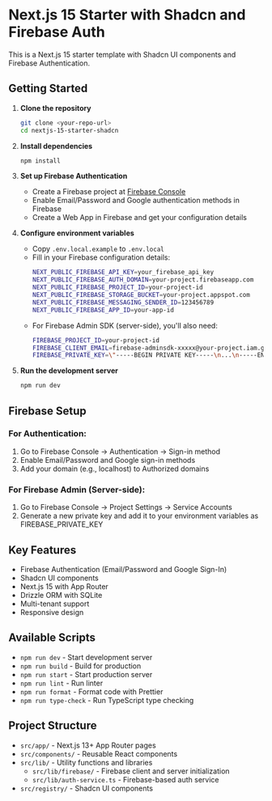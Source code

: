 # Next.js 15 Starter with Shadcn and Firebase Auth

This is a Next.js 15 starter template with Shadcn UI components and Firebase Authentication.

## Getting Started

1. **Clone the repository**
   ```bash
   git clone <your-repo-url>
   cd nextjs-15-starter-shadcn
   ```

2. **Install dependencies**
   ```bash
   npm install
   ```

3. **Set up Firebase Authentication**
   - Create a Firebase project at [Firebase Console](https://console.firebase.google.com/)
   - Enable Email/Password and Google authentication methods in Firebase
   - Create a Web App in Firebase and get your configuration details

4. **Configure environment variables**
   - Copy `.env.local.example` to `.env.local`
   - Fill in your Firebase configuration details:
     ```bash
     NEXT_PUBLIC_FIREBASE_API_KEY=your_firebase_api_key
     NEXT_PUBLIC_FIREBASE_AUTH_DOMAIN=your-project.firebaseapp.com
     NEXT_PUBLIC_FIREBASE_PROJECT_ID=your-project-id
     NEXT_PUBLIC_FIREBASE_STORAGE_BUCKET=your-project.appspot.com
     NEXT_PUBLIC_FIREBASE_MESSAGING_SENDER_ID=123456789
     NEXT_PUBLIC_FIREBASE_APP_ID=your-app-id
     ```
   - For Firebase Admin SDK (server-side), you'll also need:
     ```bash
     FIREBASE_PROJECT_ID=your-project-id
     FIREBASE_CLIENT_EMAIL=firebase-adminsdk-xxxxx@your-project.iam.gserviceaccount.com
     FIREBASE_PRIVATE_KEY=\"-----BEGIN PRIVATE KEY-----\n...\n-----END PRIVATE KEY-----\n\"
     ```

5. **Run the development server**
   ```bash
   npm run dev
   ```

## Firebase Setup

### For Authentication:
1. Go to Firebase Console → Authentication → Sign-in method
2. Enable Email/Password and Google sign-in methods
3. Add your domain (e.g., localhost) to Authorized domains

### For Firebase Admin (Server-side):
1. Go to Firebase Console → Project Settings → Service Accounts
2. Generate a new private key and add it to your environment variables as FIREBASE_PRIVATE_KEY

## Key Features

- Firebase Authentication (Email/Password and Google Sign-In)
- Shadcn UI components
- Next.js 15 with App Router
- Drizzle ORM with SQLite
- Multi-tenant support
- Responsive design

## Available Scripts

- `npm run dev` - Start development server
- `npm run build` - Build for production
- `npm run start` - Start production server
- `npm run lint` - Run linter
- `npm run format` - Format code with Prettier
- `npm run type-check` - Run TypeScript type checking

## Project Structure

- `src/app/` - Next.js 13+ App Router pages
- `src/components/` - Reusable React components
- `src/lib/` - Utility functions and libraries
  - `src/lib/firebase/` - Firebase client and server initialization
  - `src/lib/auth-service.ts` - Firebase-based auth service
- `src/registry/` - Shadcn UI components